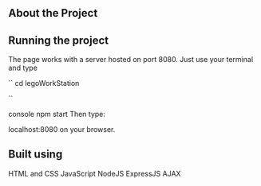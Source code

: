 #

## About the Project

## Running the project

The page works with a server hosted on port 8080. Just use your terminal and type

``
cd legoWorkStation

``

console
npm start
Then type:

localhost:8080
on your browser.

## Built using

HTML and CSS
JavaScript
NodeJS
ExpressJS
AJAX
